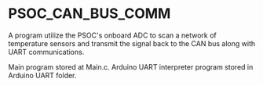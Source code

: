# PSOC_CAN_BUS_COMM
A program utilize the PSOC's onboard ADC to scan a network of temperature sensors and transmit the signal back to the CAN bus along with UART communications. 

Main program stored at Main.c. Arduino UART interpreter program stored in Arduino UART folder. 
